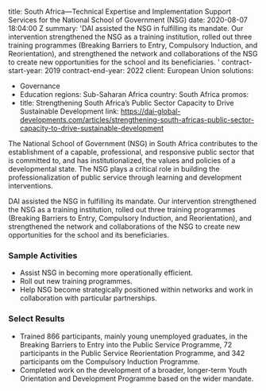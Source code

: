 
title: South Africa—Technical Expertise and Implementation Support Services for the
  National School of Government (NSG)
date: 2020-08-07 18:04:00 Z
summary: 'DAI assisted the NSG in fulfilling its mandate. Our intervention strengthened
  the NSG as a training institution, rolled out three training programmes (Breaking
  Barriers to Entry, Compulsory Induction, and Reorientation), and strengthened the
  network and collaborations of the NSG to create new opportunities for the school
  and its beneficiaries. '
contract-start-year: 2019
contract-end-year: 2022
client: European Union
solutions:
- Governance
- Education
regions: Sub-Saharan Africa
country: South Africa
promos:
- title: Strengthening South Africa’s Public Sector Capacity to Drive Sustainable
    Development
  link: https://dai-global-developments.com/articles/strengthening-south-africas-public-sector-capacity-to-drive-sustainable-development


The National School of Government (NSG) in South Africa contributes to the establishment of a capable, professional, and responsive public sector that is committed to, and has institutionalized, the values and policies of a developmental state. The NSG plays a critical role in building the professionalization of public service through learning and development interventions.

DAI assisted the NSG in fulfilling its mandate. Our intervention strengthened the NSG as a training institution, rolled out three training programmes (Breaking Barriers to Entry, Compulsory Induction, and Reorientation), and strengthened the network and collaborations of the NSG to create new opportunities for the school and its beneficiaries.

### Sample Activities

* Assist NSG in becoming more operationally efficient.
* Roll out new training programmes.
* Help NSG become strategically positioned within networks and work in collaboration with particular partnerships.

### Select Results

* Trained 866 participants, mainly young unemployed graduates, in the Breaking Barriers to Entry into the Public Service Programme, 72 participants in the Public Service Reorientation Programme, and 342 participants om the Compulsory Induction Programme.
* Completed work on the development of a broader, longer-term Youth Orientation and Development Programme based on the wider mandate.
